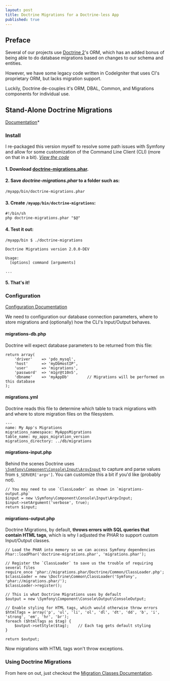 ```yaml
---
layout: post
title: Doctrine Migrations for a Doctrine-less App
published: true
---
```


## Preface

Several of our projects use [Doctrine 2](http://www.doctrine-project.org/projects/orm/2.0/docs/en)'s
ORM, which has an added bonus of being able to do database migrations based on changes to our schema
and entities.

However, we have some legacy code written in CodeIgniter that uses CI's proprietary ORM, but lacks
migration support.

Luckily, Doctrine de-couples it's ORM, DBAL, Common, and Migrations components for individual use.

## Stand-Alone Doctrine Migrations

[Documentation](http://www.doctrine-project.org/projects/migrations/2.0/docs/reference/introduction/en)*

### Install

I re-packaged this version myself to resolve some path issues with Symfony and allow for some
customization of the Command Line Client (CLI) (more on that in a bit).
*[View the code](http://github.com/ericclemmons/migrations/)*

#### 1. Download [doctrine-migrations.phar](http://github.com/downloads/ericclemmons/migrations/doctrine-migrations.phar).
#### 2. Save *doctrine-migrations.phar* to a folder such as:
    
    /myapp/bin/doctrine-migrations.phar
    
#### 3. Create `/myapp/bin/doctrine-migrations`:

    #!/bin/sh
    php doctrine-migrations.phar "$@"

#### 4. Test it out:
    
    /myapp/bin $ ./doctrine-migrations
    
    Doctrine Migrations version 2.0.0-DEV
    
    Usage:
      [options] command [arguments]
    
    ...

#### 5. That's it!

### Configuration

[Configuration Documentation](http://www.doctrine-project.org/projects/migrations/2.0/docs/reference/introduction/en)

We need to configuration our database connection parameters, where to store migrations and
(optionally) how the CLI's Input/Output behaves.

#### migrations-db.php

Doctrine will expect database parameters to be returned from this file:

    return array(
        'driver'    => 'pdo_mysql',
        'host'      => 'myDbHostIP',
        'user'      => 'migrations',
        'password'  => 'm1gr@t10n5',
        'dbname'    => 'myAppDb'        // Migrations will be performed on this database
    );

#### migrations.yml

Doctrine reads this file to determine which table to track migrations with and where to store
migration files on the filesystem.

    ---
    name: My App's Migrations
    migrations_namespace: MyAppsMigrations 
    table_name: my_apps_migration_version
    migrations_directory: ../db/migrations
    
#### migrations-input.php

Behind the scenes Doctrine uses [`\Symfony\Component\Console\Input\ArgvInput`](http://api.symfony-reloaded.org/PR3/index.html?q=ArgvInput)
to capture and parse values from `$_SERVER['argv']`.  You can customize this a bit if you'd like
(probably not).

    // You may need to use `ClassLoader` as shown in `migrations-output.php`
    $input = new \Symfony\Component\Console\Input\ArgvInput;
    $input->setArgument('verbose', true);
    return $input;

#### migrations-output.php

Doctrine Migrations, by default, **throws errors with SQL queries that contain HTML tags**, which is
why I adjusted the PHAR to support custom Input/Output classes.
    
    // Load the PHAR into memory so we can access Symfony dependencies
    Phar::loadPhar('doctrine-migrations.phar', 'migrations.phar');
    
    // Register the `ClassLoader` to save us the trouble of requiring several files
    require_once 'phar://migrations.phar/Doctrine/Common/ClassLoader.php';
    $classLoader = new \Doctrine\Common\ClassLoader('Symfony', 'phar://migrations.phar/');
    $classLoader->register();
    
    // This is what Doctrine Migrations uses by default
    $output = new \Symfony\Component\Console\Output\ConsoleOutput;

    // Enable styling for HTML tags, which would otherwise throw errors
    $htmlTags = array('p', 'ul', 'li', 'ol', 'dl', 'dt', 'dd', 'b', 'i', 'strong', 'em', 'hr', 'br');
    foreach ($htmlTags as $tag) {
        $output->setStyle($tag);    // Each tag gets default styling
    }

    return $output;

Now migrations with HTML tags won't throw exceptions.

### Using Doctrine Migrations

From here on out, just checkout the [Migration Classes Documentation](http://www.doctrine-project.org/projects/migrations/2.0/docs/reference/migration-classes/en).
